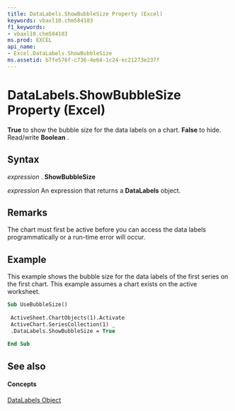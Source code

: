 ```yaml
---
title: DataLabels.ShowBubbleSize Property (Excel)
keywords: vbaxl10.chm584103
f1_keywords:
- vbaxl10.chm584103
ms.prod: EXCEL
api_name:
- Excel.DataLabels.ShowBubbleSize
ms.assetid: b7fe576f-c736-4e64-1c24-ec21273e237f
---
```



# DataLabels.ShowBubbleSize Property (Excel)

 **True** to show the bubble size for the data labels on a chart. **False** to hide. Read/write **Boolean** .


## Syntax

 _expression_ . **ShowBubbleSize**

 _expression_ An expression that returns a **DataLabels** object.


## Remarks

The chart must first be active before you can access the data labels programmatically or a run-time error will occur.


## Example

This example shows the bubble size for the data labels of the first series on the first chart. This example assumes a chart exists on the active worksheet.


```vb
Sub UseBubbleSize() 
 
 ActiveSheet.ChartObjects(1).Activate 
 ActiveChart.SeriesCollection(1) _ 
 .DataLabels.ShowBubbleSize = True 
 
End Sub
```


## See also


#### Concepts


[DataLabels Object](datalabels-object-excel.md)

